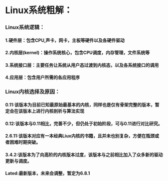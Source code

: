 # Linux系统粗解：

### Linux系统逻辑：
#### 1.硬件层：包含CPU,声卡，网卡，主板等硬件以及各硬件驱动
#### 2.内核层(kernel)：操作系统核心，包含CPU调度，内存管理，文件系统等
#### 3.系统接口层：主要任务让系统从用户态过渡到内核态，以及各系统接口的调用
#### 4.应用层：包含用户所需的各应用程序

### Linux内核选择及原因：
#### 0.11:该版本为目前已知最原始最基本的内核，同样也是仅有骨架完整的版本，暂定会在该版本上进行内核剖析与算法实现
#### 0.12:该版本与0.11相比，完善不少，但仍处于初始阶段，可与0.11进行对比研究。
#### 2.6.11:该版本对应有一本经典Liux内核的书籍，且并未也别复杂，方便在瓶颈或者困难时期突破。
#### 3.4.2:该版本为了向高阶的内核版本过度，该版本与之前相比加入了众多新的驱动更新与调度。
#### Lated:最新版本，未来会调整，暂定为6.8.1
